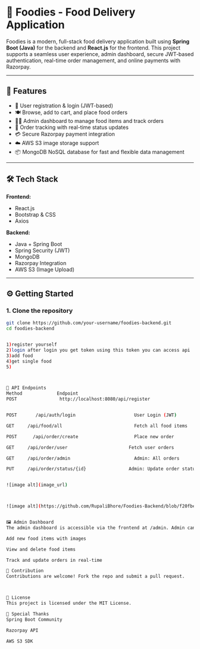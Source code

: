 # 🍔 Foodies - Food Delivery Application

Foodies is a modern, full-stack food delivery application built using **Spring Boot (Java)** for the backend and **React.js** for the frontend. This project supports a seamless user experience, admin dashboard, secure JWT-based authentication, real-time order management, and online payments with Razorpay.

---

## 🚀 Features

- 🛒 User registration & login (JWT-based)
- 🍽️ Browse, add to cart, and place food orders
- 👨‍🍳 Admin dashboard to manage food items and track orders
- 🧾 Order tracking with real-time status updates
- 💳 Secure Razorpay payment integration
- ☁️ AWS S3 image storage support
- 📦 MongoDB NoSQL database for fast and flexible data management

---

## 🛠️ Tech Stack

**Frontend:**
- React.js
- Bootstrap & CSS
- Axios

**Backend:**
- Java + Spring Boot
- Spring Security (JWT)
- MongoDB
- Razorpay Integration
- AWS S3 (Image Upload)

---

## ⚙️ Getting Started

### 1. Clone the repository

```bash
git clone https://github.com/your-username/foodies-backend.git
cd foodies-backend


1)register yourself
2)login after login you get token using this token you can access api
3)add food
4)get single food
5)



🔐 API Endpoints
Method	           Endpoint	                                                                 Description
POST	            http://localhost:8080/api/register                                       User Registration


POST	   /api/auth/login	                    User Login (JWT)

GET	    /api/food/all	                        Fetch all food items

POST	  /api/order/create	                    Place new order

GET	    /api/order/user	                      Fetch user orders

GET	    /api/order/admin	                    Admin: All orders

PUT	    /api/order/status/{id}	              Admin: Update order status


![image alt](image_url)



![image alt](https://github.com/RupaliBhore/Foodies-Backend/blob/f20fbee7bc2e103b262cf781c613d85200cf6b07/register%20api.png)


🖼️ Admin Dashboard
The admin dashboard is accessible via the frontend at /admin. Admin can:

Add new food items with images

View and delete food items

Track and update orders in real-time

🤝 Contribution
Contributions are welcome! Fork the repo and submit a pull request.



📄 License
This project is licensed under the MIT License.

🙌 Special Thanks
Spring Boot Community

Razorpay API

AWS S3 SDK

